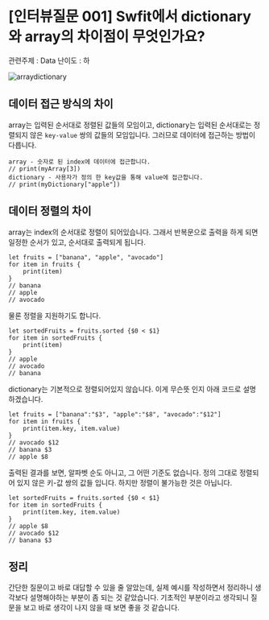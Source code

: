 # [인터뷰질문 001] Swfit에서 dictionary와 array의 차이점이 무엇인가요?

관련주제 : Data
난이도 : 하

![arraydictionary](https://docs.swift.org/swift-book/_images/CollectionTypes_intro_2x.png)
## 데이터 접근 방식의 차이
array는 입력된 순서대로 정렬된 값들의 모임이고, dictionary는 입력된 순서대로는 정렬되지 않은 `key-value` 쌍의 값들의 모임입니다.
그러므로 데이터에 접근하는 방법이 다릅니다.

```
array - 숫자로 된 index에 데이터에 접근합니다.
// print(myArray[3])
dictionary - 사용자가 정의 한 key값을 통해 value에 접근합니다.
// print(myDictionary["apple"])
```

## 데이터 정렬의 차이
array는 index의 순서대로 정렬이 되어있습니다. 그래서 반복문으로 출력을 하게 되면 일정한 순서가 있고, 순서대로 출력되게 됩니다.
```
let fruits = ["banana", "apple", "avocado"]
for item in fruits {
    print(item)
}
// banana
// apple
// avocado
```

물론 정렬을 지원하기도 합니다.

```
let sortedFruits = fruits.sorted {$0 < $1}
for item in sortedFruits {
    print(item)
}
// apple
// avocado
// banana
```

dictionary는 기본적으로 정렬되어있지 않습니다. 이게 무슨뜻 인지 아래 코드로 설명하겠습니다.
```
let fruits = ["banana":"$3", "apple":"$8", "avocado":"$12"]
for item in fruits {
    print(item.key, item.value)
}
// avocado $12
// banana $3
// apple $8
```
출력된 결과를 보면, 알파벳 순도 아니고, 그 어떤 기준도 없습니다. 정의 그대로 정렬되어 있지 않은 키-값 쌍의 값들 입니다.
하지만 정렬이 불가능한 것은 아닙니다.

```
let sortedFruits = fruits.sorted {$0 < $1}
for item in sortedFruits {
    print(item.key, item.value)
}
// apple $8
// avocado $12
// banana $3
```

## 정리
간단한 질문이고 바로 대답할 수 있을 줄 알았는데, 실제 예시를 작성하면서 정리하니 생각보다 설명해야하는 부분이 좀 되는 것 같았습니다. 기초적인 부분이라고 생각되니 질문을 보고 바로 생각이 나지 않을 때 보면 좋을 것 같습니다.
